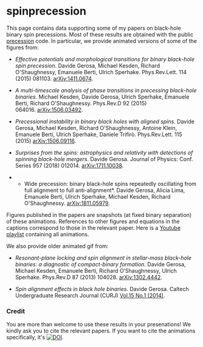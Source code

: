# spinprecession

This page contains data supporting some of my papers on black-hole binary spin precessions. Most of these results are obtained with the public [precession](https://github.com/dgerosa/precession/) code. In particular, we provide animated versions of some of the figures from:

- *Effective potentials and morphological transitions for binary black-hole spin precession*. Davide Gerosa, Michael Kesden, Richard O'Shaughnessy, Emanuele Berti, Ulrich Sperhake. Phys.Rev.Lett. 114 (2015) 081103. [arXiv:1411.0674](https://arxiv.org/abs/1411.0674).
 
- *A multi-timescale analysis of phase transitions in precessing black-hole binaries*. Michael Kesden, Davide Gerosa, Ulrich Sperhake, Emanuele Berti, Richard O'Shaughnessy. Phys.Rev.D 92 (2015) 064016. [arXiv:1506.03492](https://arxiv.org/abs/1506.03492).

- *Precessional instability in binary black holes with aligned spins*. Davide Gerosa, Michael Kesden, Richard O'Shaughnessy, Antoine Klein, Emanuele Berti, Ulrich Sperhake, Daniele Trifirò. Phys.Rev.Lett. 115 (2015) [arXiv:1506.09116](https://arxiv.org/abs/1506.09116).
  
- *Surprises from the spins: astrophysics and relativity with detections of spinning black-hole mergers*. Davide Gerosa. Journal of Physics: Conf. Series 957 (2018) 012014. [arXiv:1711.10038](https://arxiv.org/abs/1711.10038).

- * Wide precession: binary black-hole spins repeatedly oscillating from
  full alignment to full anti-alignment*. Davide Gerosa, Alicia Lima, Emanuele Berti, Ulrich Sperhake, Michael
  Kesden, Richard O'Shaughnessy. [arXiv:1811.05979](https://arxiv.org/abs/1811.05979).

Figures published in the papers are snapshots (at fixed binary separation) of these animations. References to other figures and equations in the captions correspond to those in the relevant paper. Here is a [Youtube playlist](https://www.youtube.com/playlist?list=PLVjP4QK1oHumxThz2OQ91hWAill_7gdPe) containing all animations.
  
  
We also provide older animated gif from:

- *Resonant-plane locking and spin alignment in stellar-mass black-hole binaries: a diagnostic of compact-binary formation*.
Davide Gerosa, Michael Kesden, Emanuele Berti, Richard O’Shaughnessy, Ulrich Sperhake. Phys.Rev.D 87 (2013) 104028. [arXiv:1302.4442](https://arxiv.org/abs/1302.4442).

- *Spin alignment effects in black hole binaries*. Davide Gerosa. Caltech Undergraduate Research Journal (CURJ) [Vol.15 No.1 (2014)](http://curj.caltech.edu/documents/7-curj_v15n1.pdf).


### Credit

You are more than welcome to use these results in your presenations! We kindly ask you to cite the relevant papers. If you want to cite the animations specifically, it's [![DOI](https://zenodo.org/badge/146471853.svg)](https://zenodo.org/badge/latestdoi/146471853).

